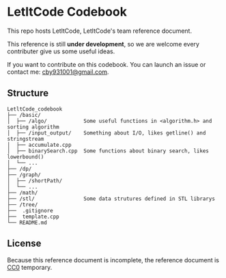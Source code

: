 # LetltCode Codebook  
This repo hosts LetltCode, LetltCode's team reference document.  

This reference is still **under development**, so we are welcome every contributer give us some useful ideas.  

If you want to contribute on this codebook. You can launch an issue or contact me: [cby931001@gmail.com](mailto:cby931001@gmail.com).  

## Structure  
```
LetltCode_codebook
├── /basic/
│  ├── /algo/            Some useful functions in <algorithm.h> and sorting algorithm
│  ├── /input_output/    Something about I/O, likes getline() and stringstream
│  ├── accumulate.cpp
│  ├── binarySearch.cpp  Some functions about binary search, likes lowerbound()
│  └── ...
├── /dp/
├── /graph/
│  ├── /shortPath/
│  └── ...
├── /math/
├── /stl/                Some data strutures defined in STL librarys
├── /tree/
├──  .gitignore
├──  template.cpp
└── README.md

```

## License  
Because this reference document is incomplete, the reference document is [CC0](https://creativecommons.org/public-domain/cc0/) temporary.  
